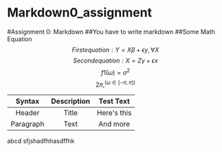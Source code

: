 # Markdown0_assignment
#Assignment 0: Markdown
##You have to write markdown
##Some Math Equation
$$ First equation: Y =Xβ+ϵy, ∀X $$
$$ Second equation: X=Zγ+ϵx $$
$$ f1(ω)=σ^2 $$
$$ 2π,^(ω∈[−π,π]) $$

|Syntax | Description | Test Text |
|:---------:|:-----------:|:----------:|
|Header|Title|Here's this|
|Paragraph|Text|And more| 
abcd sfjshadfhhasdffhk